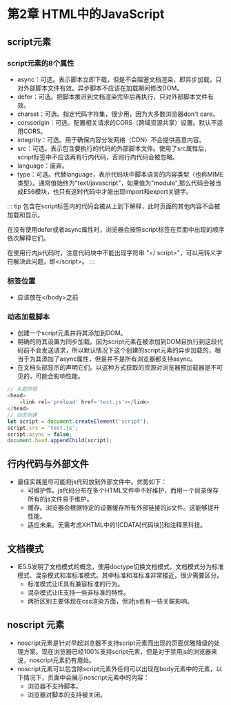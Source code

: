 # 第2章 HTML中的JavaScript #

## script元素

### script元素的8个属性
- async：可选。表示脚本立即下载，但是不会阻塞文档渲染，即异步加载，只对外部脚本文件有效。异步脚本不应该在加载期间修改DOM。
- defer：可选。把脚本推迟到文档渲染完毕后再执行，只对外部脚本文件有效。
- charset：可选。指定代码字符集，很少用，因为大多数浏览器don't care。
- corssorigin：可选。配置相关请求的CORS（跨域资源共享）设置。默认不适用CORS。
- integrity：可选。用于确保内容分发网络（CDN）不会提供恶意内容。
- src：可选。表示包含要执行的代码的外部脚本文件。使用了src属性后，script标签中不应该再有行内代码，否则行内代码会被忽略。
- language：废弃。
- type：可选。代替language，表示代码块中脚本语言的内容类型（也称MIME类型）。通常值始终为"text/javascript"，如果值为"module",那么代码会被当成ES6模块，也只有这时代码中才能出现import和export关键字。

::: tip
包含在script标签内的代码会被从上到下解释，此时页面的其他内容不会被加载和显示。

在没有使用defer或者async属性时，浏览器会按照script标签在页面中出现的顺序依次解释它们。

在使用行内js代码时，注意代码块中不能出现字符串 "</ script>"，可以用转义字符解决此问题，即<\/script>。
:::

### 标签位置
- 应该放在<\/body>之前

### 动态加载脚本
- 创建一个script元素并将其添加到DOM。
- 明确的将其设置为同步加载。因为script元素在被添加到DOM且执行到这段代码前不会发送请求，所以默认情况下这个创建的script元素的异步加载的，相当于为其添加了async属性，但是并不是所有浏览器都支持async。
- 在文档头部显示的声明它们。以这种方式获取的资源对浏览器预加载器是不可见的，可能会影响性能。
``` js
// 头部声明
<head>
    <link rel='preload' href='test.js'></link>
</head>
// 动态创建
let script = document.createElement('script');
script.src = 'test.js';
script.async = false;
document.head.appendChild(script);
```

## 行内代码与外部文件
- 最佳实践是尽可能将js代码放到外部文件中。优势如下：
    - 可维护性。js代码分布在多个HTML文件中不好维护，而用一个目录保存所有的js文件易于维护。
    - 缓存。浏览器会根据特定的设置缓存所有外部链接的js文件。这能够提升性能。
    - 适应未来。无需考虑XHTML中的![CDATA[代码块]]和注释黑科技。


## 文档模式
- IE5.5发明了文档模式的概念，使用doctype切换文档模式，文档模式分为标准模式、混杂模式和准标准模式。其中标准和准标准非常接近，很少需要区分。
    - 标准模式让IE具有兼容标准的行为。
    - 混杂模式让IE支持一些非标准的特性。
    - 两折区别主要体现在css渲染方面，但对js也有一些关联影响。

## noscript 元素

- noscript元素是针对早起浏览器不支持script元素而出现的页面优雅降级的处理方案。现在浏览器已经100%支持script元素，但是对于禁用js的浏览器来说，noscript元素扔有用处。
- noscript元素可以包含除script元素外任何可以出现在body元素中的元素，以下情况下，页面中会展示noscript元素中的内容：
    - 浏览器不支持脚本。
    - 浏览器对脚本的支持被关闭。
